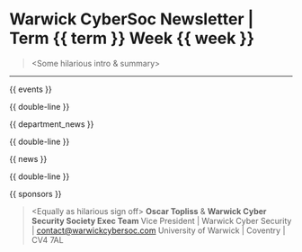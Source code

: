 # Warwick CyberSoc Newsletter | Term {{ term }} Week {{ week }}

> \<Some hilarious intro & summary>

--------------------------------------------------------------------------------

{{ events }}

{{ double-line }}

{{ department_news }}

{{ double-line }}

{{ news }}

{{ double-line }}

{{ sponsors }}

> \<Equally as hilarious sign off>
**Oscar Topliss** & **Warwick Cyber Security Society Exec Team**
Vice President | Warwick Cyber Security |
contact@warwickcybersoc.com
University of Warwick | Coventry | CV4 7AL
